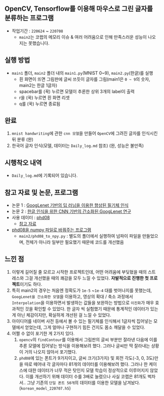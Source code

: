 ## OpenCV, Tensorflow를 이용해 마우스로 그린 글자를 분류하는 프로그램

- 작업기간 : `220624` ~ `220708`
    - `main2`는 코랩의 메모리 이슈 & 여러 어려움으로 인해 만족스러운 성능이 나오지는 못했습니다. 

## 실행 방법
- `main1` 폴더, `main2` 폴더 내의 `main1.py`(MNIST 0~9), `main2.py`(한글)를 실행
    - 흰 화면이 뜨면 그림판에 글씨 쓰듯이 글자를 그림(main1은 `0 ~ 9`의 숫자, main2는 한글 1글자)
    - spacebar를 (꾹) 누르면 모델이 추론한 상위 3개의 label이 출력
    - r을 (꾹) 누르면 흰 화면 리셋
    - q를 (꾹) 누르면 종료됨

## 완료
1. `mnist handwriting`에 관한 `cnn 모델`을 만들어 `OpenCV`에 그려진 글자를 인식시킨 뒤 분류 (완)
2. 한국어 글자 인식(모델, 데이터는 `Daily_log.md` 참조) (완, 성능은 불만족)

## 시행착오 내역
- `Daily_log.md`에 기록되어 있습니다.

## 참고 자료 및 논문, 프로그램
- 논문 1 : [GoogLenet 기반의 딥 러닝을 이용한 향상된 필기체 인식](https://scienceon.kisti.re.kr/commons/util/originalView.do?cn=JAKO201823955287871&oCn=JAKO201823955287871&dbt=JAKO&journal=NJOU00292001)
- 논문 2 : [한글 인식을 위한 CNN 기반의 간소화된 GoogLenet 연구](https://scienceon.kisti.re.kr/commons/util/originalView.do?cn=JAKO201630762630914&oCn=JAKO201630762630914&dbt=JAKO&journal=NJOU00431883)
- 사용 데이터 : [phd08](https://www.dropbox.com/s/69cwkkqt4m1xl55/phd08.alz?dl=0)
    - [참고 자료](https://www.kci.go.kr/kciportal/ci/sereArticleSearch/ciSereArtiView.kci?sereArticleSearchBean.artiId=ART001293992)
- [phd08을 numpy 파일로 바꿔주는 프로그램](https://github.com/sungjunyoung/phd08-conversion)
    - `main2/phd08_to_npy.py` : 별도의 폴더에서 실행하여 넘파이 파일을 만들었으며, 전체가 아니라 일부만 필요했기 때문에 코드를 개선했음

## 느낀 점
1. 이렇게 길어질 줄 모르고 시작한 프로젝트인데, 어떤 어려움에 부딪혔을 때의 스트레스와 그걸 개선했을 때의 쾌감을 모두 느낄 수 있었다. <b>자발적으로 진행한 첫 프로젝트</b>이기도 하다.
2. 특히 main2의 경우는 처음엔 정확도가 `1e-5` ~`1e-4` 대를 벗어나지를 못했는데, `GoogLenet을 간소화한 모델`을 이용하고, 영상의 확대 / 축소 과정에서 `Interpolation`을 이용하면서 발생하는 값들을 보완하는 방법으로 `이진화`가 매우 효과적인 것을 확인할 수 있었다. 한 글자 씩 실험했기 때문에 통계적인 데이터가 있는 게 아닌 체감이지만, 확실하게 개선된 걸 느낄 수 있었다.
3. 아이디어를 네이버 사전 등에서 볼 수 있는 필기체를 인식해서 1글자씩 집어넣는 모델에서 얻었는데, 그게 얼마나 구현하기 힘든 건지도 몸소 깨달을 수 있었다. 
4. 어쩔 수 없이 포기한 게 2가지 있다.
    1. `opencv`의 `findContour`를 이용해서 그림판의 글씨 부분만 잘라낸 다음에 이를 추론 모델에 집어넣는 방식을 이용해보려 했다. 그러나 글씨만 딱 잘라내는 상황이 거의 나오지 않아서 포기했다.
    2. `phd08`에 있는 폰트가 9가지이고, 글씨 크기(3가지) 및 회전 각도(-3, 0, 3도)만을 따로 떼어내 각 글자마다 81개의 데이터를 이용해보려 했다. 그러나 한 케이스에 대한 데이터가 너무 적은 탓인지 모델 학습이 정상적으로 이루어지지 않았다. 이를 개선하기 위해 데이터 수를 3배로 늘렸으나 사실 코랩은 81개도 벅차서.. 그냥 기존의 `단일 폰트 50개`의 데이터를 이용한 모델을 남겨놨다.(`korean_model_220707.h5`)

